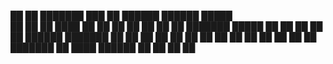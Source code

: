 
██   ██ ███████ ███    ██ ██████  ██████   █████  
██   ██ ██      ████   ██ ██   ██ ██   ██ ██   ██ 
███████ █████   ██ ██  ██ ██   ██ ██████  ███████ 
██   ██ ██      ██  ██ ██ ██   ██ ██   ██ ██   ██ 
██   ██ ███████ ██   ████ ██████  ██   ██ ██   ██

